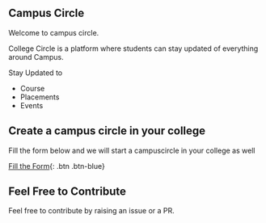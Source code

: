 ## Campus Circle

Welcome to campus circle.

College Circle is a platform where students can stay updated of everything around Campus.

Stay Updated to 
- Course
- Placements
- Events

## Create a campus circle in your college

Fill the form below and we will start a campuscircle in your college as well

[Fill the Form](https://airtable.com/shryyOYCOLpS138Pl){: .btn .btn-blue}

## Feel Free to Contribute

Feel free to contribute by raising an issue or a PR.